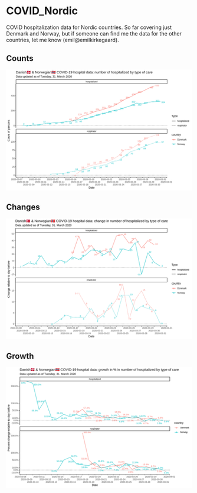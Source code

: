 # COVID_Nordic
COVID hospitalization data for Nordic countries. So far covering just Denmark and Norway, but if someone can find me the data for the other countries, let me know (emil@emilkirkegaard).

## Counts
![Counts](https://github.com/Deleetdk/COVID_Nordic/raw/master/figs/counts.png "Counts")

## Changes
![Changes](https://github.com/Deleetdk/COVID_Nordic/raw/master/figs/change.png "Changes")

## Growth
![Growth](https://github.com/Deleetdk/COVID_Nordic/raw/master/figs/growth.png "Growth")
